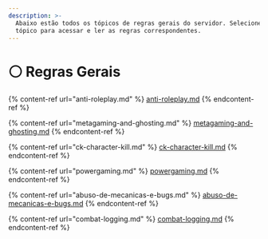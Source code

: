```yaml
---
description: >-
  Abaixo estão todos os tópicos de regras gerais do servidor. Selecione um
  tópico para acessar e ler as regras correspondentes.
---
```


# ⚪ Regras Gerais

{% content-ref url="anti-roleplay.md" %}
[anti-roleplay.md](anti-roleplay.md)
{% endcontent-ref %}

{% content-ref url="metagaming-and-ghosting.md" %}
[metagaming-and-ghosting.md](metagaming-and-ghosting.md)
{% endcontent-ref %}

{% content-ref url="ck-character-kill.md" %}
[ck-character-kill.md](ck-character-kill.md)
{% endcontent-ref %}

{% content-ref url="powergaming.md" %}
[powergaming.md](powergaming.md)
{% endcontent-ref %}

{% content-ref url="abuso-de-mecanicas-e-bugs.md" %}
[abuso-de-mecanicas-e-bugs.md](abuso-de-mecanicas-e-bugs.md)
{% endcontent-ref %}

{% content-ref url="combat-logging.md" %}
[combat-logging.md](combat-logging.md)
{% endcontent-ref %}
